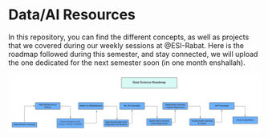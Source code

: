 # Data/AI Resources

In this repository, you can find the different concepts, as well as projects that we covered during our weekly sessions at @ESI-Rabat.
Here is the roadmap followed during this semester, and stay connected, we will upload the one dedicated for the next semester soon (in one month enshallah).


<img align="center" src="https://github.com/salmaelbarbori/DataAICellResources/blob/main/DS_Roadmap.png" alt="SalmaELBARBRI's Roadmap for DS" alt="roadmapDS" />
